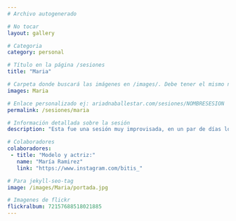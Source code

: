 ```yaml
---
# Archivo autogenerado

# No tocar
layout: gallery

# Categoria
category: personal

# Título en la página /sesiones
title: "Maria"

# Carpeta donde buscará las imágenes en /images/. Debe tener el mismo nombre y sin espacios
images: Maria

# Enlace personalizado ej: ariadnaballestar.com/sesiones/NOMBRESESION
permalink: /sesiones/maria

# Información detallada sobre la sesión
description: "Esta fue una sesión muy improvisada, en un par de días lo organizamos todo. Quedamos en una de las zonas más turísticas de Barcelona y allí hicimos la sesión. Creo que es la primera vez que hago fotos en medio de tanta gente jaja"

# Colaboradores
colaboradores:
 - title: "Modelo y actriz:"
   name: "María Ramirez"
   link: "https://www.instagram.com/bitis_"

# Para jekyll-seo-tag
image: /images/Maria/portada.jpg

# Imagenes de flickr
flickralbum: 72157688518021885
---
```

